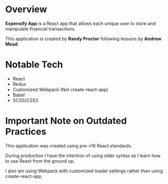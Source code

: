 # Overview

**Expensify App** is a React app that allows each unique user to store and manipulate financial transactions.

This application is created by **Randy Proctor** following lessons by **Andrew Mead**.

# Notable Tech

- React
- Redux
- Customized Webpack (Not create-react-app)
- Babel
- SCSS/CSS3

# Important Note on Outdated Practices

This application was created using pre-v16 React standards.

During production I have the intention of using older syntax as I learn how to use React from the ground up.

I also am using Webpack with customized loader settings rather than using create-react-app.